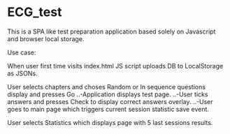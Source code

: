 # ECG_test

This is a SPA like test preparation application based solely on Javascript and browser local storage.

Use case: 

When user first time visits index.html JS script uploads DB to LocalStorage as JSONs.

User selects chapters and choses Random or In sequence questions display and presses Go
    ..-Application displays test page. 
    ..-User ticks answers and presses Check to display correct answers overlay.
    ..-User goes to main page which triggers current session statistic save event.

User selects Statistics which displays page with 5 last sessions results.
